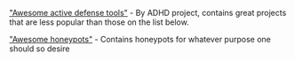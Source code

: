 ["Awesome active defense tools"](https://github.com/adhdproject/awesome-active-defense#related-lists) - By ADHD project, contains great projects that are less popular than those on the list below.

["Awesome honeypots"](https://github.com/paralax/awesome-honeypots) - Contains honeypots for whatever purpose one should so desire
